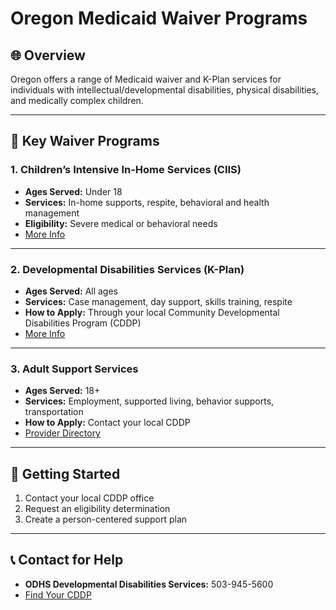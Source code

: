 # Oregon Medicaid Waiver Programs

## 🌐 Overview
Oregon offers a range of Medicaid waiver and K-Plan services for individuals with intellectual/developmental disabilities, physical disabilities, and medically complex children.

---

## 🧩 Key Waiver Programs

### 1. **Children’s Intensive In-Home Services (CIIS)**
- **Ages Served:** Under 18
- **Services:** In-home supports, respite, behavioral and health management
- **Eligibility:** Severe medical or behavioral needs
- [More Info](https://www.oregon.gov/odhs/children/youth/special-needs/Pages/ciis.aspx)

---

### 2. **Developmental Disabilities Services (K-Plan)**
- **Ages Served:** All ages
- **Services:** Case management, day support, skills training, respite
- **How to Apply:** Through your local Community Developmental Disabilities Program (CDDP)
- [More Info](https://www.oregon.gov/odhs/Seniors-Disabilities/DD/Pages/index.aspx)

---

### 3. **Adult Support Services**
- **Ages Served:** 18+
- **Services:** Employment, supported living, behavior supports, transportation
- **How to Apply:** Contact your local CDDP
- [Provider Directory](https://www.oregon.gov/odhs/Seniors-Disabilities/DD/Pages/Providers.aspx)

---

## 📝 Getting Started

1. Contact your local CDDP office
2. Request an eligibility determination
3. Create a person-centered support plan

---

## 📞 Contact for Help

- **ODHS Developmental Disabilities Services:** 503-945-5600
- [Find Your CDDP](https://www.)
